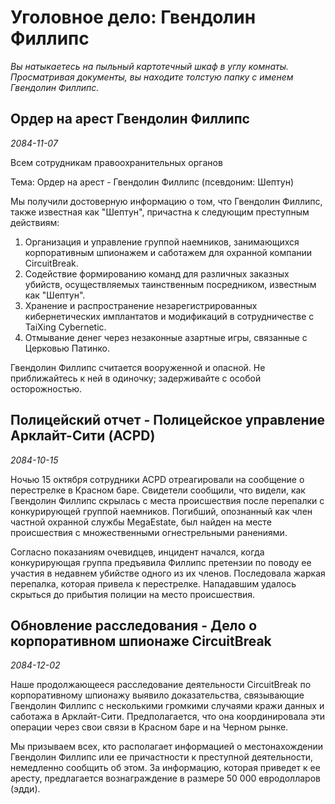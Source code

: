 # Уголовное дело: Гвендолин Филлипс

_Вы натыкаетесь на пыльный картотечный шкаф в углу комнаты. Просматривая документы, вы находите толстую папку с именем Гвендолин Филлипс._

## Ордер на арест Гвендолин Филлипс

_2084-11-07_

Всем сотрудникам правоохранительных органов

Тема: Ордер на арест - Гвендолин Филлипс (псевдоним: Шептун)

Мы получили достоверную информацию о том, что Гвендолин Филлипс, также известная как "Шептун", причастна к следующим преступным действиям:

1. Организация и управление группой наемников, занимающихся корпоративным шпионажем и саботажем для охранной компании CircuitBreak.
2. Содействие формированию команд для различных заказных убийств, осуществляемых таинственным посредником, известным как "Шептун".
3. Хранение и распространение незарегистрированных кибернетических имплантатов и модификаций в сотрудничестве с TaiXing Cybernetic.
4. Отмывание денег через незаконные азартные игры, связанные с Церковью Патинко.

Гвендолин Филлипс считается вооруженной и опасной. Не приближайтесь к ней в одиночку; задерживайте с особой осторожностью.

## Полицейский отчет - Полицейское управление Арклайт-Сити (ACPD)

_2084-10-15_

Ночью 15 октября сотрудники ACPD отреагировали на сообщение о перестрелке в Красном баре. Свидетели сообщили, что видели, как Гвендолин Филлипс скрылась с места происшествия после перепалки с конкурирующей группой наемников. Погибший, опознанный как член частной охранной службы MegaEstate, был найден на месте происшествия с множественными огнестрельными ранениями.

Согласно показаниям очевидцев, инцидент начался, когда конкурирующая группа предъявила Филлипс претензии по поводу ее участия в недавнем убийстве одного из их членов. Последовала жаркая перепалка, которая привела к перестрелке. Нападавшим удалось скрыться до прибытия полиции на место происшествия.

## Обновление расследования - Дело о корпоративном шпионаже CircuitBreak

_2084-12-02_

Наше продолжающееся расследование деятельности CircuitBreak по корпоративному шпионажу выявило доказательства, связывающие Гвендолин Филлипс с несколькими громкими случаями кражи данных и саботажа в Арклайт-Сити. Предполагается, что она координировала эти операции через свои связи в Красном баре и на Черном рынке.

Мы призываем всех, кто располагает информацией о местонахождении Гвендолин Филлипс или ее причастности к преступной деятельности, немедленно сообщить об этом. За информацию, которая приведет к ее аресту, предлагается вознаграждение в размере 50 000 евродолларов (эдди).
